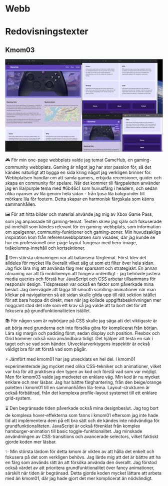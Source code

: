 # Webb

# Redovisningstexter

## Kmom03

![GameHub Screenshot](img/gamehub-screenshot.png)

🎮 För min one-page webbplats valde jag temat GameHub, en gaming-community webbplats. Gaming är något jag har stor passion för, så det kändes naturligt att bygga en sida kring något jag verkligen brinner för. Webbplatsen handlar om att samla gamers, erbjuda recensioner, guider och skapa en community för spelare. När det kommer till färgpaletten använder jag en lila/purple tema med #6b46c1 som huvudfärg i headern, och sedan olika nyanser av lila genom hela sidan - från ljusa lila bakgrunder till mörkare lila för footern. Detta skapar en harmonisk färgskala som känns sammanhållen.

🖼️ För att hitta bilder och material använde jag mig av Xbox Game Pass, som jag anpassade till gaming-temat. Texten skrev jag själv och fokuserade på innehåll som kändes relevant för en gaming-webbplats, som information om spelgenrer, community-funktioner och gaming-zoner. Min huvudsakliga inspiration kom från referenswebbplatsen som visades, där jag kunde se hur en professionell one-page layout fungerar med hero-image, tvåkolumns-innehåll och kortsektioner.

🎨 Den största utmaningen var att balansera färgtemat. Först blev det alldeles för mycket lila överallt vilket såg ut som ett filter över hela sidan. Jag fick lära mig att använda färg mer sparsamt och strategiskt. En annan utmaning var att få mobilmenyn att fungera ordentligt - jag behövde justera media queries och förstå hur JavaScript och CSS arbetar tillsammans för responsiv design. Tidspressen var också en faktor som påverkade mina beslut. Jag övervägde att lägga till smooth scrolling-animationer när man klickar på navigationen så att sidan skulle glida upp till rätt sektion istället för att bara hoppa dit direkt, men när jag kollade uppgiftsbeskrivningen mer noggrant stod det inte som ett krav så jag valde att ta bort det för att fokusera på grundfunktionaliteten istället.

📚 För någon som är nybörjare på CSS skulle jag säga att det viktigaste är att börja med grunderna och inte försöka göra för komplicerat från början. Lära sig margin och padding först, sedan display och position. Flexbox och Grid kommer också vara användbara tidigt. Det hjälper att testa en sak i taget och se vad som händer. Utvecklarverktygens inspektör är också väldigt bra för att förstå vad som pågår.

⚡ Jämfört med kmom01 har jag utvecklats en hel del. I kmom01 experimenterade jag mycket med olika CSS-tekniker och animationer, vilket var bra för att praktisera den typen av kod och förstå vad som var möjligt. Men för kmom03 valde jag medvetet en enklare väg. Min kod är nu mycket enklare och mer läsbar. Jag har bättre färghantering, från den beige/orange paletten i kmom01 till en sammanhållen lila-tema. Layout-strukturen är också förbättrad, från det komplexa profile-layout systemet till ett enklare grid-system.

⌛ Den begränsade tiden påverkade också mina designbeslut. Jag tog bort de komplexa hover-effekterna som fanns i kmom01 eftersom jag inte hade tid att implementera dem på ett bra sätt och de kändes inte nödvändiga för grundfunktionaliteten. JavaScript är också förenklat från komplex hamburger-animation till basic toggle-funktionalitet. Jag minskade användningen av CSS-transitions och avancerade selectors, vilket faktiskt gjorde koden mer läsbar.

✨ Min största lärdom för detta kmom är vikten av att hålla det enkelt och fokusera på det som verkligen behövs. Jag lärde mig att det är bättre att ha en färg som används rätt än att försöka använda den överallt. Jag förstod också värdet av att prioritera grundfunktionalitet över fancy animationer, särskilt när tiden är begränsad. Detta gjorde koden mycket lättare att arbeta med än kmom01, där jag hade gjort det mer komplicerat än nödvändigt.
